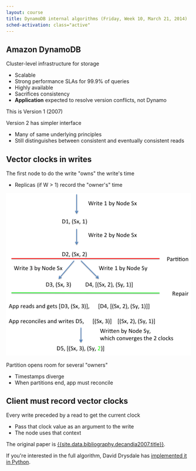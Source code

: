 ```yaml
---
layout: course
title: DynamoDB internal algorithms (Friday, Week 10, March 21, 2014)
sched-activation: class="active"
---
```

## Amazon DynamoDB

Cluster-level infrastructure for storage

  * Scalable
  * Strong performance SLAs for 99.9% of queries
  * Highly available
  * Sacrifices consistency
  * **Application** expected to resolve version conflicts, not Dynamo

This is Version 1 (2007)

Version 2 has simpler interface

  * Many of same underlying principles
  * Still distinguishes between consistent and eventually consistent reads

## Vector clocks in writes

The first node to do the write "owns" the write's time

  * Replicas (if W > 1) record the "owner's" time

<img src="images/write-sequence-vector-dynamo.png" cls="img-responsive" alt="Five writes to a Dynamo key, including a partition and reconciliation by the client">

Partition opens room for several "owners"

   * Timestamps diverge
   * When partitions end, app must reconcile

## Client must record vector clocks

Every write preceded by a read to get the current clock

  * Pass that clock value as an argument to the write
  * The node uses that context 

The original paper is [{{site.data.bibliography.decandia2007.title}}]({{site.data.bibliography.decandia2007.url}}).

If you're interested in the full algorithm, David Drysdale has [implemented it in Python]({{site.data.bibliography.drysdale2012.url}}).